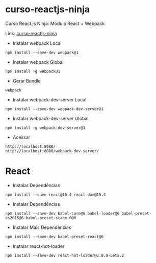 # curso-reactjs-ninja

Curso React.js Ninja: Módulo React + Webpack

Link: [curso-reactjs-ninja](https://github.com/da2k/curso-reactjs-ninja)

- Instalar webpack Local

```npm
npm install --save-dev webpack@1
```

- Instalar webpack Global

```npm
npm install -g webpack@1
```

- Gerar Bundle

```npm
webpack
```

- Instalar webpack-dev-server Local

```npm
npm install --save-dev webpack-dev-server@1
```

- Instalar webpack-dev-server Global

```npm
npm install -g webpack-dev-server@1
```

- Acessar

```
http://localhost:8080/
http://localhost:8080/webpack-dev-server/
```

# React

- Instalar Dependências

```npm
npm install --save react@15.4 react-dom@15.4
```

- Instalar Dependências

```npm
npm install --save-dev babel-core@6 babel-loader@6 babel-preset-es2015@6 babel-preset-stage-0@6
```

- Instalar Mais Dependências

```npm
npm install --save-dev babel-preset-react@6
```

- Instalar react-hot-loader

```npm
npm install --save-dev react-hot-loader@3.0.0-beta.2
```
